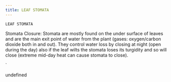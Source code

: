 ```yaml
---
title: LEAF STOMATA
---
```

`LEAF STOMATA`

Stomata Closure:
Stomata are mostly found on the under surface of leaves and are the main exit point of water from the plant (gases: oxygen/carbon dioxide both in and out).  They control water loss by closing at night (open during the day) also if the leaf wilts the stomata loses its turgidity and so will close (extreme mid-day heat can cause stomata to close).



`

undefined